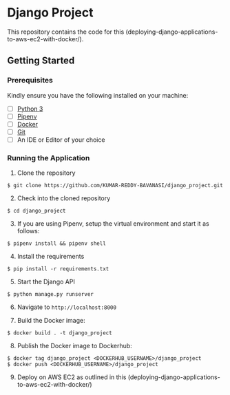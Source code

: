 

# Django Project

This repository contains the code for this (deploying-django-applications-to-aws-ec2-with-docker/).

## Getting Started

### Prerequisites

Kindly ensure you have the following installed on your machine:

- [ ] [Python 3](https://realpython.com/installing-python/)
- [ ] [Pipenv](https://pipenv.readthedocs.io/en/latest/#install-pipenv-today)
- [ ] [Docker](https://www.docker.com/products/docker-desktop)
- [ ] [Git]()
- [ ] An IDE or Editor of your choice

### Running the Application

1. Clone the repository
```
$ git clone https://github.com/KUMAR-REDDY-BAVANASI/django_project.git
```

2. Check into the cloned repository
```
$ cd django_project
```

3. If you are using Pipenv, setup the virtual environment and start it as follows:
```
$ pipenv install && pipenv shell
```

4. Install the requirements
```
$ pip install -r requirements.txt
```

5. Start the Django API
```
$ python manage.py runserver
```

6. Navigate to `http://localhost:8000`

7. Build the Docker image:
```
$ docker build . -t django_project
```

8. Publish the Docker image to Dockerhub:
```
$ docker tag django_project <DOCKERHUB_USERNAME>/django_project
$ docker push <DOCKERHUB_USERNAME>/django_project
```

9. Deploy on AWS EC2 as outlined in this (deploying-django-applications-to-aws-ec2-with-docker/)

